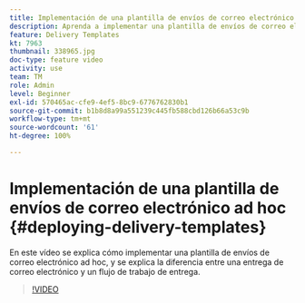 ```yaml
---
title: Implementación de una plantilla de envíos de correo electrónico ad hoc
description: Aprenda a implementar una plantilla de envíos de correo electrónico ad hoc y comprenda la diferencia entre un envío de correo electrónico y un flujo de trabajo de envío.
feature: Delivery Templates
kt: 7963
thumbnail: 338965.jpg
doc-type: feature video
activity: use
team: TM
role: Admin
level: Beginner
exl-id: 570465ac-cfe9-4ef5-8bc9-6776762830b1
source-git-commit: b1b8d8a99a551239c445fb588cbd126b66a53c9b
workflow-type: tm+mt
source-wordcount: '61'
ht-degree: 100%

---
```


# Implementación de una plantilla de envíos de correo electrónico ad hoc {#deploying-delivery-templates}

En este vídeo se explica cómo implementar una plantilla de envíos de correo electrónico ad hoc, y se explica la diferencia entre una entrega de correo electrónico y un flujo de trabajo de entrega.

>[!VIDEO](https://video.tv.adobe.com/v/338965?quality=12&learn=on)
